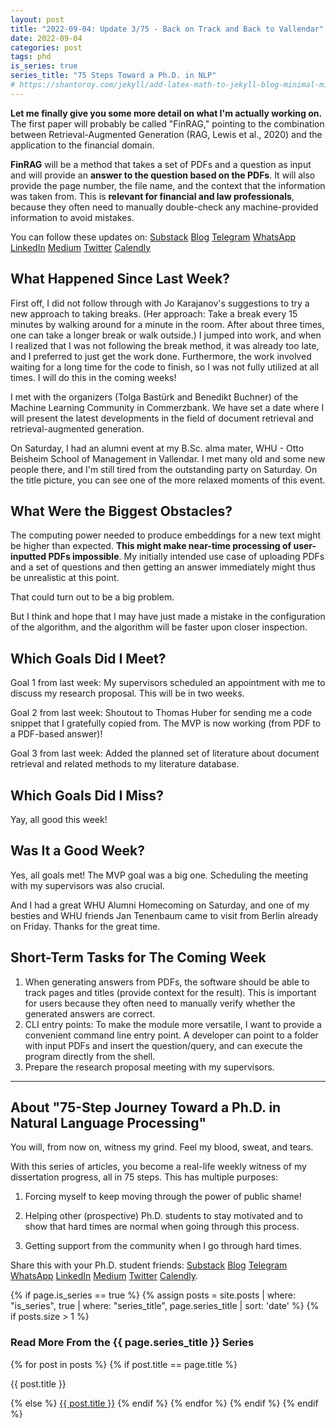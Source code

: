 ```yaml
---
layout: post
title: "2022-09-04: Update 3/75 - Back on Track and Back to Vallendar"
date: 2022-09-04
categories: post
tags: phd
is_series: true
series_title: "75 Steps Toward a Ph.D. in NLP"
# https://shantoroy.com/jekyll/add-latex-math-to-jekyll-blog-minimal-mistakes/
---
```

<script type="text/javascript" async
    src="https://cdnjs.cloudflare.com/ajax/libs/mathjax/2.7.6/MathJax.js?config=TeX-MML-AM_CHTML">
</script>

<script type="text/x-mathjax-config">
    MathJax.Hub.Config({
        extensions: ["tex2jax.js"],
        jax: ["input/TeX", "output/HTML-CSS"],
        tex2jax: {
        inlineMath: [ ['$','$'], ["\\(","\\)"] ],
        displayMath: [ ['$$','$$'], ["\\[","\\]"] ],
        processEscapes: true
        },
        "HTML-CSS": { availableFonts: ["TeX"] }
    });
</script>

**Let me finally give you some more detail on what I'm actually working on.** The first paper will probably be called "FinRAG," pointing to the combination between Retrieval-Augmented Generation (RAG, Lewis et al., 2020) and the application to the financial domain.

**FinRAG** will be a method that takes a set of PDFs and a question as input and will provide an **answer to the question based on the PDFs**. It will also provide the page number, the file name, and the context that the information was taken from. This is **relevant for financial and law professionals**, because they often need to manually double-check any machine-provided information to avoid mistakes.

You can follow these updates on: [Substack](https://nlpjourney.substack.com/) [Blog](https://janspoerer.github.io/phdstudies/) [Telegram](https://t.me/+gmkAaVlKPh4xZTky) [WhatsApp](https://chat.whatsapp.com/F6901LMMJWIGlxrahkgBcq) [LinkedIn](https://www.linkedin.com/in/janspoerer/) [Medium](https://medium.com/@janspoerer/about) [Twitter](https://twitter.com/JanSpoerer) [Calendly](https://calendly.com/janspoerer/30m)

## What Happened Since Last Week?

First off, I did not follow through with Jo Karajanov's suggestions to try a new approach to taking breaks. (Her approach: Take a break every 15 minutes by walking around for a minute in the room. After about three times, one can take a longer break or walk outside.) I jumped into work, and when I realized that I was not following the break method, it was already too late, and I preferred to just get the work done. Furthermore, the work involved waiting for a long time for the code to finish, so I was not fully utilized at all times. I will do this in the coming weeks!

I met with the organizers (Tolga Bastürk and Benedikt Buchner) of the Machine Learning Community in Commerzbank. We have set a date where I will present the latest developments in the field of document retrieval and retrieval-augmented generation.

On Saturday, I had an alumni event at my B.Sc. alma mater, WHU - Otto Beisheim School of Management in Vallendar. I met many old and some new people there, and I'm still tired from the outstanding party on Saturday. On the title picture, you can see one of the more relaxed moments of this event.

## What Were the Biggest Obstacles?

The computing power needed to produce embeddings for a new text might be higher than expected. **This might make near-time processing of user-inputted PDFs impossible**. My initially intended use case of uploading PDFs and a set of questions and then getting an answer immediately might thus be unrealistic at this point.

That could turn out to be a big problem. 

But I think and hope that I may have just made a mistake in the configuration of the algorithm, and the algorithm will be faster upon closer inspection.

## Which Goals Did I Meet?

Goal 1 from last week: My supervisors scheduled an appointment with me to discuss my research proposal. This will be in two weeks.

Goal 2 from last week: Shoutout to Thomas Huber for sending me a code snippet that I gratefully copied from. The MVP is now working (from PDF to a PDF-based answer)!

Goal 3 from last week: Added the planned set of literature about document retrieval and related methods to my literature database. 

## Which Goals Did I Miss?

Yay, all good this week!

## Was It a Good Week?

Yes, all goals met! The MVP goal was a big one. Scheduling the meeting with my supervisors was also crucial.

And I had a great WHU Alumni Homecoming on Saturday, and one of my besties and WHU friends Jan Tenenbaum came to visit from Berlin already on Friday. Thanks for the great time.

## Short-Term Tasks for The Coming Week

<ol>
  <li>When generating answers from PDFs, the software should be able to track pages and titles (provide context for the result). This is important for users because they often need to manually verify whether the generated answers are correct.</li>
  <li>CLI entry points: To make the module more versatile, I want to provide a convenient command line entry point. A developer can point to a folder with input PDFs and insert the question/query, and can execute the program directly from the shell.</li>
  <li>Prepare the research proposal meeting with my supervisors.</li>
</ol>

____________________________________

## About "75-Step Journey Toward a Ph.D. in Natural Language Processing"

You will, from now on, witness my grind. Feel my blood, sweat, and tears.

With this series of articles, you become a real-life weekly witness of my dissertation progress, all in 75 steps. This has multiple purposes: 

1) Forcing myself to keep moving through the power of public shame!

2) Helping other (prospective) Ph.D. students to stay motivated and to show that hard times are normal when going through this process. 

3) Getting support from the community when I go through hard times.

Share this with your Ph.D. student friends: [Substack](https://nlpjourney.substack.com/) [Blog](https://janspoerer.github.io/phdstudies/) [Telegram](https://t.me/+gmkAaVlKPh4xZTky) [WhatsApp](https://chat.whatsapp.com/F6901LMMJWIGlxrahkgBcq) [LinkedIn](https://www.linkedin.com/in/janspoerer/) [Medium](https://medium.com/@janspoerer/about) [Twitter](https://twitter.com/JanSpoerer) [Calendly](https://calendly.com/janspoerer/30m).

{% if page.is_series == true %}
    {% assign posts = site.posts | where: "is_series", true | where: "series_title", page.series_title | sort: 'date' %}
    {% if posts.size > 1 %}
        
<h3 class="text-success p-3 pb-0">Read More From the {{ page.series_title }} Series</h3>
        {% for post in posts %}
                {% if post.title == page.title %}
<p class="nav-link bullet-pointer mb-0">{{ post.title }}</p>
                {% else %}
<a class="nav-link bullet-hash" href="{{ post.url }}">{{ post.title }}</a>
                {% endif %}
        {% endfor %}
    {% endif %}
{% endif %}